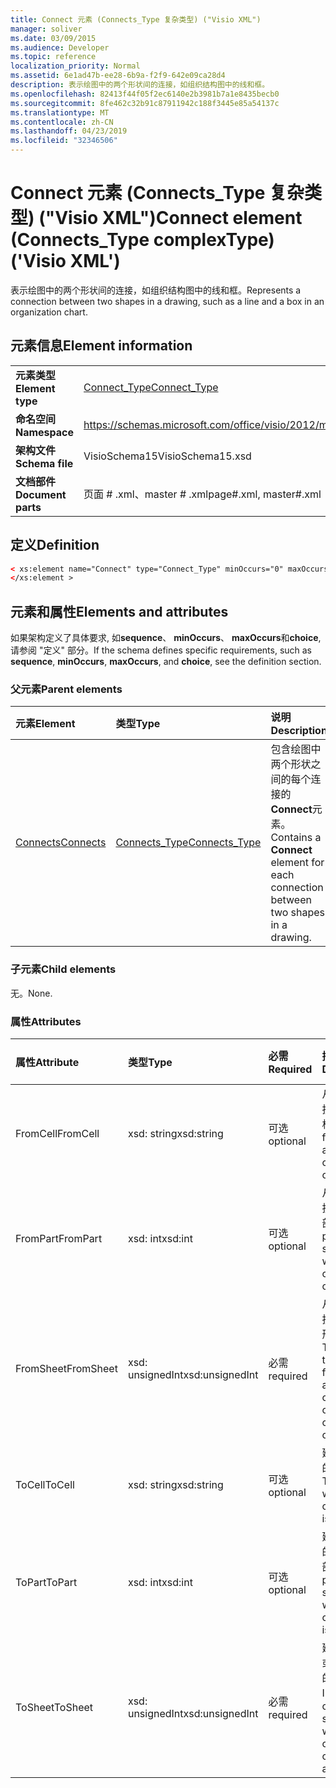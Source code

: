 ```yaml
---
title: Connect 元素 (Connects_Type 复杂类型) ("Visio XML")
manager: soliver
ms.date: 03/09/2015
ms.audience: Developer
ms.topic: reference
localization_priority: Normal
ms.assetid: 6e1ad47b-ee28-6b9a-f2f9-642e09ca28d4
description: 表示绘图中的两个形状间的连接，如组织结构图中的线和框。
ms.openlocfilehash: 82413f44f05f2ec6140e2b3981b7a1e8435becb0
ms.sourcegitcommit: 8fe462c32b91c87911942c188f3445e85a54137c
ms.translationtype: MT
ms.contentlocale: zh-CN
ms.lasthandoff: 04/23/2019
ms.locfileid: "32346506"
---
```

# <a name="connect-element-connectstype-complextype-visio-xml"></a><span data-ttu-id="cdef9-103">Connect 元素 (Connects_Type 复杂类型) ("Visio XML")</span><span class="sxs-lookup"><span data-stu-id="cdef9-103">Connect element (Connects_Type complexType) ('Visio XML')</span></span>

<span data-ttu-id="cdef9-104">表示绘图中的两个形状间的连接，如组织结构图中的线和框。</span><span class="sxs-lookup"><span data-stu-id="cdef9-104">Represents a connection between two shapes in a drawing, such as a line and a box in an organization chart.</span></span>
  
## <a name="element-information"></a><span data-ttu-id="cdef9-105">元素信息</span><span class="sxs-lookup"><span data-stu-id="cdef9-105">Element information</span></span>

|||
|:-----|:-----|
|<span data-ttu-id="cdef9-106">**元素类型**</span><span class="sxs-lookup"><span data-stu-id="cdef9-106">**Element type**</span></span> <br/> |[<span data-ttu-id="cdef9-107">Connect_Type</span><span class="sxs-lookup"><span data-stu-id="cdef9-107">Connect_Type</span></span>](connect_type-complextypevisio-xml.md) <br/> |
|<span data-ttu-id="cdef9-108">**命名空间**</span><span class="sxs-lookup"><span data-stu-id="cdef9-108">**Namespace**</span></span> <br/> |https://schemas.microsoft.com/office/visio/2012/main  <br/> |
|<span data-ttu-id="cdef9-109">**架构文件**</span><span class="sxs-lookup"><span data-stu-id="cdef9-109">**Schema file**</span></span> <br/> |<span data-ttu-id="cdef9-110">VisioSchema15</span><span class="sxs-lookup"><span data-stu-id="cdef9-110">VisioSchema15.xsd</span></span>  <br/> |
|<span data-ttu-id="cdef9-111">**文档部件**</span><span class="sxs-lookup"><span data-stu-id="cdef9-111">**Document parts**</span></span> <br/> |<span data-ttu-id="cdef9-112">页面 # .xml、master # .xml</span><span class="sxs-lookup"><span data-stu-id="cdef9-112">page#.xml, master#.xml</span></span>  <br/> |
   
## <a name="definition"></a><span data-ttu-id="cdef9-113">定义</span><span class="sxs-lookup"><span data-stu-id="cdef9-113">Definition</span></span>

```XML
< xs:element name="Connect" type="Connect_Type" minOccurs="0" maxOccurs="unbounded" >
</xs:element >
```

## <a name="elements-and-attributes"></a><span data-ttu-id="cdef9-114">元素和属性</span><span class="sxs-lookup"><span data-stu-id="cdef9-114">Elements and attributes</span></span>

<span data-ttu-id="cdef9-115">如果架构定义了具体要求, 如**sequence**、 **minOccurs**、 **maxOccurs**和**choice**, 请参阅 "定义" 部分。</span><span class="sxs-lookup"><span data-stu-id="cdef9-115">If the schema defines specific requirements, such as **sequence**, **minOccurs**, **maxOccurs**, and **choice**, see the definition section.</span></span> 
  
### <a name="parent-elements"></a><span data-ttu-id="cdef9-116">父元素</span><span class="sxs-lookup"><span data-stu-id="cdef9-116">Parent elements</span></span>

|<span data-ttu-id="cdef9-117">**元素**</span><span class="sxs-lookup"><span data-stu-id="cdef9-117">**Element**</span></span>|<span data-ttu-id="cdef9-118">**类型**</span><span class="sxs-lookup"><span data-stu-id="cdef9-118">**Type**</span></span>|<span data-ttu-id="cdef9-119">**说明**</span><span class="sxs-lookup"><span data-stu-id="cdef9-119">**Description**</span></span>|
|:-----|:-----|:-----|
|[<span data-ttu-id="cdef9-120">Connects</span><span class="sxs-lookup"><span data-stu-id="cdef9-120">Connects</span></span>](connects-element-pagecontents_type-complextypevisio-xml.md) <br/> |[<span data-ttu-id="cdef9-121">Connects_Type</span><span class="sxs-lookup"><span data-stu-id="cdef9-121">Connects_Type</span></span>](connects_type-complextypevisio-xml.md) <br/> |<span data-ttu-id="cdef9-122">包含绘图中两个形状之间的每个连接的**Connect**元素。</span><span class="sxs-lookup"><span data-stu-id="cdef9-122">Contains a **Connect** element for each connection between two shapes in a drawing.</span></span>  <br/> |
   
### <a name="child-elements"></a><span data-ttu-id="cdef9-123">子元素</span><span class="sxs-lookup"><span data-stu-id="cdef9-123">Child elements</span></span>

<span data-ttu-id="cdef9-124">无。</span><span class="sxs-lookup"><span data-stu-id="cdef9-124">None.</span></span>
  
### <a name="attributes"></a><span data-ttu-id="cdef9-125">属性</span><span class="sxs-lookup"><span data-stu-id="cdef9-125">Attributes</span></span>

|<span data-ttu-id="cdef9-126">**属性**</span><span class="sxs-lookup"><span data-stu-id="cdef9-126">**Attribute**</span></span>|<span data-ttu-id="cdef9-127">**类型**</span><span class="sxs-lookup"><span data-stu-id="cdef9-127">**Type**</span></span>|<span data-ttu-id="cdef9-128">**必需**</span><span class="sxs-lookup"><span data-stu-id="cdef9-128">**Required**</span></span>|<span data-ttu-id="cdef9-129">**描述**</span><span class="sxs-lookup"><span data-stu-id="cdef9-129">**Description**</span></span>|<span data-ttu-id="cdef9-130">**可能的值**</span><span class="sxs-lookup"><span data-stu-id="cdef9-130">**Possible values**</span></span>|
|:-----|:-----|:-----|:-----|:-----|
|<span data-ttu-id="cdef9-131">FromCell</span><span class="sxs-lookup"><span data-stu-id="cdef9-131">FromCell</span></span>  <br/> |<span data-ttu-id="cdef9-132">xsd: string</span><span class="sxs-lookup"><span data-stu-id="cdef9-132">xsd:string</span></span>  <br/> |<span data-ttu-id="cdef9-133">可选</span><span class="sxs-lookup"><span data-stu-id="cdef9-133">optional</span></span>  <br/> |<span data-ttu-id="cdef9-134">从中发起连接的单元格。</span><span class="sxs-lookup"><span data-stu-id="cdef9-134">The cell from which a connection originates.</span></span>  <br/> |<span data-ttu-id="cdef9-135">xsd: string 类型的值。</span><span class="sxs-lookup"><span data-stu-id="cdef9-135">Values of the xsd:string type.</span></span>  <br/> |
|<span data-ttu-id="cdef9-136">FromPart</span><span class="sxs-lookup"><span data-stu-id="cdef9-136">FromPart</span></span>  <br/> |<span data-ttu-id="cdef9-137">xsd: int</span><span class="sxs-lookup"><span data-stu-id="cdef9-137">xsd:int</span></span>  <br/> |<span data-ttu-id="cdef9-138">可选</span><span class="sxs-lookup"><span data-stu-id="cdef9-138">optional</span></span>  <br/> |<span data-ttu-id="cdef9-139">从其发起连接的形状的部件。</span><span class="sxs-lookup"><span data-stu-id="cdef9-139">The part of a shape from which a connection originates.</span></span>  <br/> |<span data-ttu-id="cdef9-140">xsd: int 类型的值。</span><span class="sxs-lookup"><span data-stu-id="cdef9-140">Values of the xsd:int type.</span></span>  <br/> |
|<span data-ttu-id="cdef9-141">FromSheet</span><span class="sxs-lookup"><span data-stu-id="cdef9-141">FromSheet</span></span>  <br/> |<span data-ttu-id="cdef9-142">xsd: unsignedInt</span><span class="sxs-lookup"><span data-stu-id="cdef9-142">xsd:unsignedInt</span></span>  <br/> |<span data-ttu-id="cdef9-143">必需</span><span class="sxs-lookup"><span data-stu-id="cdef9-143">required</span></span>  <br/> |<span data-ttu-id="cdef9-144">从中发起连接或连接的形状的 ID。</span><span class="sxs-lookup"><span data-stu-id="cdef9-144">The ID of the shape from which a connection or connections originate.</span></span>  <br/> |<span data-ttu-id="cdef9-145">xsd: unsignedInt 类型的值。</span><span class="sxs-lookup"><span data-stu-id="cdef9-145">Values of the xsd:unsignedInt type.</span></span>  <br/> |
|<span data-ttu-id="cdef9-146">ToCell</span><span class="sxs-lookup"><span data-stu-id="cdef9-146">ToCell</span></span>  <br/> |<span data-ttu-id="cdef9-147">xsd: string</span><span class="sxs-lookup"><span data-stu-id="cdef9-147">xsd:string</span></span>  <br/> |<span data-ttu-id="cdef9-148">可选</span><span class="sxs-lookup"><span data-stu-id="cdef9-148">optional</span></span>  <br/> |<span data-ttu-id="cdef9-149">建立了连接的单元格。</span><span class="sxs-lookup"><span data-stu-id="cdef9-149">The cell to which a connection is made.</span></span>  <br/> |<span data-ttu-id="cdef9-150">xsd: string 类型的值。</span><span class="sxs-lookup"><span data-stu-id="cdef9-150">Values of the xsd:string type.</span></span>  <br/> |
|<span data-ttu-id="cdef9-151">ToPart</span><span class="sxs-lookup"><span data-stu-id="cdef9-151">ToPart</span></span>  <br/> |<span data-ttu-id="cdef9-152">xsd: int</span><span class="sxs-lookup"><span data-stu-id="cdef9-152">xsd:int</span></span>  <br/> |<span data-ttu-id="cdef9-153">可选</span><span class="sxs-lookup"><span data-stu-id="cdef9-153">optional</span></span>  <br/> |<span data-ttu-id="cdef9-154">建立了连接的形状的一部分。</span><span class="sxs-lookup"><span data-stu-id="cdef9-154">The part of a shape to which a connection is made.</span></span>  <br/> |<span data-ttu-id="cdef9-155">xsd: Int 类型的值。</span><span class="sxs-lookup"><span data-stu-id="cdef9-155">Values of the xsd:Int type.</span></span>  <br/> |
|<span data-ttu-id="cdef9-156">ToSheet</span><span class="sxs-lookup"><span data-stu-id="cdef9-156">ToSheet</span></span>  <br/> |<span data-ttu-id="cdef9-157">xsd: unsignedInt</span><span class="sxs-lookup"><span data-stu-id="cdef9-157">xsd:unsignedInt</span></span>  <br/> |<span data-ttu-id="cdef9-158">必需</span><span class="sxs-lookup"><span data-stu-id="cdef9-158">required</span></span>  <br/> |<span data-ttu-id="cdef9-159">建立了一个或多个连接的形状的 ID。</span><span class="sxs-lookup"><span data-stu-id="cdef9-159">The ID of the shape to which one or more connections are made.</span></span>  <br/> |<span data-ttu-id="cdef9-160">xsd: unsignedInt 类型的值。</span><span class="sxs-lookup"><span data-stu-id="cdef9-160">Values of the xsd:unsignedInt type.</span></span>  <br/> |
   

